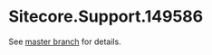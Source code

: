 # Sitecore.Support.149586

See [master branch](https://github.com/sitecoresupport/Sitecore.Support.149586) for details.